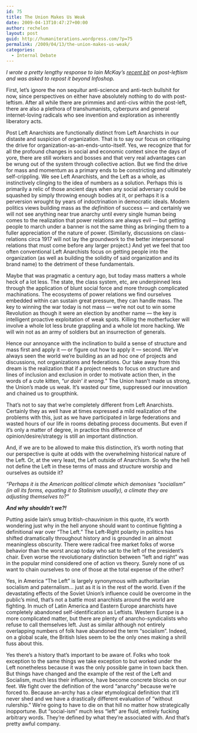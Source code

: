 ```yaml
---
id: 75
title: The Union Makes Us Weak
date: 2009-04-13T10:47:27+00:00
author: rechelon
layout: post
guid: http://humaniterations.wordpress.com/?p=75
permalink: /2009/04/13/the-union-makes-us-weak/
categories:
  - Internal Debate
---
```

_I wrote a pretty lengthy response to Iain McKay&#8217;s [recent bit](http://anarchism.pageabode.com/anarcho/few-comments-on-post-left-anarchy) on post-leftism and was asked to repost it beyond Infoshop._

First, let&#8217;s ignore the non sequitur anti-science and anti-tech bullshit for now, since perspectives on either have absolutely nothing to do with post-leftism. After all while there are primmies and anti-civs within the post-left, there are also a plethora of transhumanists, cyberpunx and general internet-loving radicals who see invention and exploration as inherently liberatory acts.

Post Left Anarchists are functionally distinct from Left Anarchists in our distaste and suspicion of organization. That is to say our focus on critiquing the drive for organization-as-an-ends-unto-itself. Yes, we recognize that for all the profound changes in social and economic context since the days of yore, there are still workers and bosses and that very real advantages can be wrung out of the system through collective action. But we find the drive for mass and momentum as a primary ends to be constricting and ultimately self-crippling. We see Left Anarchists, and the Left as a whole, as instinctively clinging to the idea of numbers as a solution. Perhaps this is primarily a relic of those ancient days when any social adversary could be squashed by simply throwing enough bodies at it, or perhaps it is a perversion wrought by years of indoctrination in democratic ideals. Modern politics views building mass as the <span style="font-style:italic;">definition </span>of success &#8212; and certainly we will not see anything near true anarchy until every single human being comes to the realization that power relations are always evil &#8212; but getting people to march under a banner is not the same thing as bringing them to a fuller appreciation of the nature of power. (Similarly, discussions on class-relations circa 1917 will not lay the groundwork to the better interpersonal relations that must come before any larger project.) And yet we feel that too often conventional Left Anarchists focus on getting people into the organization (as well as building the solidity of said organization and its brand name) to the detriment of these fundamentals.

Maybe that was pragmatic a century ago, but today mass matters a whole heck of a lot less. The state, the class system, etc, are underpinned less through the application of blunt social force and more through complicated machinations. The ecosystems of power relations we find ourselves embedded within can sustain great pressure, they can handle mass. The key to winning the war today is not mass &#8212; we&#8217;re not out to win some Revolution as though it were an election by another name &#8212; the key is intelligent proactive exploitation of weak spots. Killing the motherfucker will involve a whole lot less brute grappling and a whole lot more hacking. We will win not as an army of soldiers but an insurrection of generals.

Hence our annoyance with the inclination to build a sense of structure and mass first and apply it &#8212; or figure out how to apply it &#8212; second. We&#8217;ve always seen the world we&#8217;re building as an ad hoc one of projects and discussions, not organizations and federations. Our take away from this dream is the realization that if a project needs to focus on structure and lines of inclusion and exclusion in order to motivate action then, in the words of a cute kitten, &#8220;<span style="font-style:italic;">ur doin&#8217; it wrong.</span>&#8221; The Union hasn&#8217;t made us strong, the Union&#8217;s made us weak. It&#8217;s wasted our time, suppressed our innovation and chained us to groupthink.

That&#8217;s not to say that we&#8217;re completely different from Left Anarchists. Certainly they as well have at times expressed a mild realization of the problems with this, just as we have participated in large federations and wasted hours of our life in rooms debating process documents. But even if it&#8217;s only a matter of degree, in practice this difference of opinion/desire/strategy is still an important distinction.

And, if we are to be allowed to make this distinction, it&#8217;s worth noting that our perspective is quite at odds with the overwhelming historical nature of the Left. Or, at the very least, the Left outside of Anarchism. So why the hell not define the Left in these terms of mass and structure worship and ourselves as outside it?

<span style="font-style:italic;">&#8220;Perhaps it is the American political climate which demonises &#8220;socialism&#8221; (in all its forms, equating it to Stalinism usually), a climate they are adjusting themselves to?&#8221;</span>

<span style="font-style:italic;"><span style="font-weight:bold;">And why shouldn&#8217;t we?!</span></span>

Putting aside Iain&#8217;s smug british-chauvinism in this quote, it&#8217;s worth wondering just why in the hell anyone should want to continue fighting a definitional war over &#8220;The Left.&#8221; The Left-Right polarity in politics has shifted dramatically throughout history and is grounded in an almost meaningless obscurity. There were radical free market folks of worse behavior than the worst ancap today who sat to the left of the president&#8217;s chair. Even worse the revolutionary distinction between &#8220;left and right&#8221; was in the popular mind considered one of action vs theory. Surely none of us want to chain ourselves to one of those at the total expense of the other?

Yes, in America &#8220;The Left&#8221; is largely synonymous with authoritarian socialism and paternalism&#8230; just as it is in the rest of the world. Even if the devastating effects of the Soviet Union&#8217;s influence could be overcome in the public&#8217;s mind, that&#8217;s not a battle most anarchists around the world are fighting. In much of Latin America and Eastern Europe anarchists have completely abandoned self-identification as Leftists. Western Europe is a more complicated matter, but there are plenty of anarcho-syndicalists who refuse to call themselves left. Just as similar although not entirely overlapping numbers of folk have abandoned the term &#8220;socialism&#8221;. Indeed, on a global scale, the British Isles seem to be the only ones making a shrill fuss about this.

Yes there&#8217;s a history that&#8217;s important to be aware of. Folks who took exception to the same things we take exception to but worked under the Left nonetheless because it was the only possible game in town back then. But things have changed and the example of the rest of the Left and Socialism, much less their influence, have become concrete blocks on our feet. We fight over the definition of the word &#8220;anarchy&#8221; because we&#8217;re forced to. Because an-archy has a clear etymological definition that it&#8217;ll never shed and we have a drastically different evaluation of &#8220;without rulership.&#8221; We&#8217;re going to have to die on that hill no matter how strategically inopportune. But &#8220;social-ism&#8221; much less &#8220;left&#8221; are fluid, entirely fucking arbitrary words. They&#8217;re defined by what they&#8217;re associated with. And that&#8217;s pretty awful company.